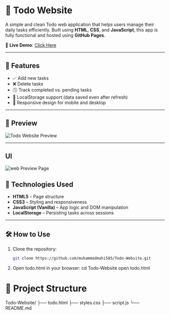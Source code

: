 # 📝 Todo Website

A simple and clean Todo web application that helps users manage their daily tasks efficiently. Built using **HTML**, **CSS**, and **JavaScript**, this app is fully functional and hosted using **GitHub Pages**.

🔗 **Live Demo**: [Click Here](https://muhammadmahi585.github.io/Todo-Website/todo.html)

---

## 📌 Features

- ✅ Add new tasks
- ❌ Delete tasks
- 🕓 Track completed vs. pending tasks
- 💾 LocalStorage support (data saved even after refresh)
- 📱 Responsive design for mobile and desktop

---

## 📸 Preview

![Todo Website Preview](https://user-images.githubusercontent.com/your-username/todo-preview.png) <!-- Replace with your own screenshot if desired -->

---

## UI
![web Preview Page](/Todo-Website/img.png)

## 🚀 Technologies Used

- **HTML5** – Page structure
- **CSS3** – Styling and responsiveness
- **JavaScript (Vanilla)** – App logic and DOM manipulation
- **LocalStorage** – Persisting tasks across sessions

---

## 🛠️ How to Use

1. Clone the repository:
   ```bash
   git clone https://github.com/muhammadmahi585/Todo-Website.git
2. Open todo.html in your browser:
   cd Todo-Website
   open todo.html
# 📂 Project Structure
Todo-Website/
├── todo.html
├── styles.css
├── script.js
└── README.md

